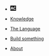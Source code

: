 <!-- docs/_sidebar.md -->

* [![AC](assets/ac-logo-sm.png "Abstract Code")](README.md)

* [Knowledge](BASICS.md)

* [The Language](LANGUAGE-GUIDE.md)

* [Build something](BUILD.md)

* [About](ABOUT.md)